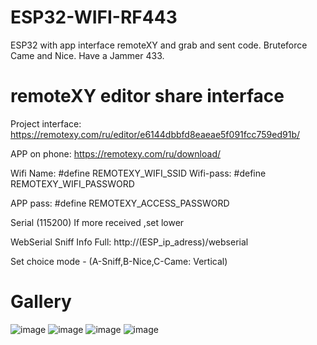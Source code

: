 # ESP32-WIFI-RF443
ESP32 with app interface remoteXY and grab and sent code. Bruteforce Came and Nice. Have a Jammer 433.
# remoteXY editor share interface
Project interface: https://remotexy.com/ru/editor/e6144dbbfd8eaeae5f091fcc759ed91b/

APP on phone: https://remotexy.com/ru/download/

Wifi Name: #define REMOTEXY_WIFI_SSID
Wifi-pass: #define REMOTEXY_WIFI_PASSWORD

APP pass: #define REMOTEXY_ACCESS_PASSWORD

Serial (115200) If more received ,set lower

WebSerial Sniff Info Full: http://(ESP_ip_adress)/webserial

Set choice mode - (A-Sniff,B-Nice,C-Came: Vertical)

# Gallery
![image](https://github.com/danya201272/ESP32-WIFI-RF443/assets/36302863/72d2a2b3-b5d7-468b-a660-cf7b30ba6b46)
![image](https://github.com/danya201272/ESP32-WIFI-RF443/assets/36302863/a04b1459-039e-451e-ae8c-aa627d69485a)
![image](https://github.com/danya201272/ESP32-WIFI-RF443/assets/36302863/4f80db5c-bdcf-41b4-8b46-1a6f6aac5c5b)
![image](https://github.com/danya201272/ESP32-WIFI-RF443/assets/36302863/274ce5b7-1c38-4eb4-8f47-c8bfd66055c4)

